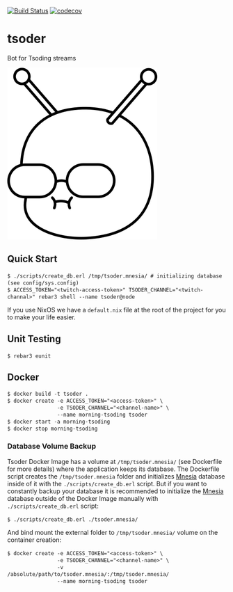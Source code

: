[![Build Status](https://travis-ci.org/tsoding/tsoder.svg?branch=master)](https://travis-ci.org/tsoding/tsoder)
[![codecov](https://codecov.io/gh/tsoding/tsoder/branch/master/graph/badge.svg)](https://codecov.io/gh/tsoding/tsoder)

# tsoder

Bot for Tsoding streams

![tsoder](https://raw.githubusercontent.com/tsoding/tsoder-brand/master/images/logo.png)

## Quick Start

```console
$ ./scripts/create_db.erl /tmp/tsoder.mnesia/ # initializing database (see config/sys.config)
$ ACCESS_TOKEN="<twitch-access-token>" TSODER_CHANNEL="<twitch-channal>" rebar3 shell --name tsoder@node
```

If you use NixOS we have a `default.nix` file at the root of the project for you to make your life easier.

## Unit Testing

```console
$ rebar3 eunit
```

## Docker

```console
$ docker build -t tsoder .
$ docker create -e ACCESS_TOKEN="<access-token>" \
                -e TSODER_CHANNEL="<channel-name>" \
                --name morning-tsoding tsoder
$ docker start -a morning-tsoding
$ docker stop morning-tsoding
```

### Database Volume Backup

Tsoder Docker Image has a volume at `/tmp/tsoder.mnesia/` (see Dockerfile for more details) where the application keeps its database. The Dockerfile script creates the `/tmp/tsoder.mnesia` folder and initializes [Mnesia][mnesia] database inside of it with the `./scripts/create_db.erl` script. But if you want to constantly backup your database it is recommended to initialize the [Mnesia][mnesia] database outside of the Docker Image manually with `./scripts/create_db.erl` script:

```console
$ ./scripts/create_db.erl ./tsoder.mnesia/
```

And bind mount the external folder to `/tmp/tsoder.mnesia/` volume on the container creation:

```console
$ docker create -e ACCESS_TOKEN="<access-token>" \
                -e TSODER_CHANNEL="<channel-name>" \
                -v /absolute/path/to/tsoder.mnesia/:/tmp/tsoder.mnesia/
                --name morning-tsoding tsoder
```

[mnesia]: http://erlang.org/doc/apps/mnesia/Mnesia_chap2.html
